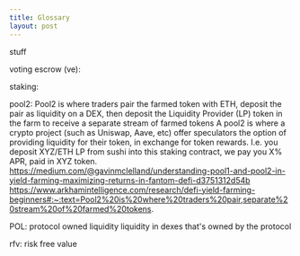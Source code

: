 ```yaml
---
title: Glossary
layout: post
---
```


stuff



voting escrow (ve): 

staking: 


pool2:
Pool2 is where traders pair the farmed token with ETH, deposit the pair as liquidity on a DEX, then deposit the Liquidity Provider (LP) token in the farm to receive a separate stream of farmed tokens
A pool2 is where a crypto project (such as Uniswap, Aave, etc) offer speculators the option of providing liquidity for their token, in exchange for token rewards. I.e. you deposit XYZ/ETH LP from sushi into this staking contract, we pay you X% APR, paid in XYZ token.
https://medium.com/@gavinmclelland/understanding-pool1-and-pool2-in-yield-farming-maximizing-returns-in-fantom-defi-d3751312d54b
https://www.arkhamintelligence.com/research/defi-yield-farming-beginners#:~:text=Pool2%20is%20where%20traders%20pair,separate%20stream%20of%20farmed%20tokens.

POL: protocol owned liquidity
liquidity in dexes that's owned by the protocol

rfv: risk free value
